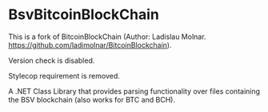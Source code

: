 # BsvBitcoinBlockChain
This is a fork of BitcoinBlockChain (Author: Ladislau Molnar. https://github.com/ladimolnar/BitcoinBlockchain).

Version check is disabled.

Stylecop requirement is removed.

A .NET Class Library that provides parsing functionality over files containing the BSV blockchain (also works for BTC and BCH).

